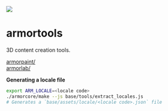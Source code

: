 ![](https://armorpaint.org/img/git_root.jpg)

armortools
==============

3D content creation tools.

[armorpaint/](https://github.com/armory3d/armortools/tree/main/armorpaint)<br>
[armorlab/](https://github.com/armory3d/armortools/tree/main/armorlab)

**Generating a locale file**
```bash
export ARM_LOCALE=<locale code>
./armorcore/make --js base/tools/extract_locales.js
# Generates a `base/assets/locale/<locale code>.json` file
```
